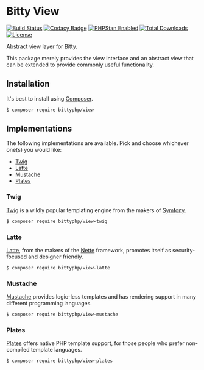 # Bitty View

[![Build Status](https://travis-ci.org/bittyphp/view.svg?branch=master)](https://travis-ci.org/bittyphp/view)
[![Codacy Badge](https://api.codacy.com/project/badge/Coverage/12f86851b0f54c9ba0c67ee1ec355490)](https://www.codacy.com/app/bittyphp/view)
[![PHPStan Enabled](https://img.shields.io/badge/PHPStan-enabled-brightgreen.svg?style=flat)](https://github.com/phpstan/phpstan)
[![Total Downloads](https://poser.pugx.org/bittyphp/view/downloads)](https://packagist.org/packages/bittyphp/view)
[![License](https://poser.pugx.org/bittyphp/view/license)](https://packagist.org/packages/bittyphp/view)

Abstract view layer for Bitty.

This package merely provides the view interface and an abstract view that can be extended to provide commonly useful functionality.

## Installation

It's best to install using [Composer](https://getcomposer.org/).

```sh
$ composer require bittyphp/view
```

## Implementations

The following implementations are available. Pick and choose whichever one(s) you would like:

- [Twig](https://github.com/bittyphp/view-twig)
- [Latte](https://github.com/bittyphp/view-latte)
- [Mustache](https://github.com/bittyphp/view-mustache)
- [Plates](https://github.com/bittyphp/view-plates)

### Twig

[Twig](https://twig.symfony.com/) is a wildly popular templating engine from the makers of [Symfony](https://symfony.com/).
```sh
$ composer require bittyphp/view-twig
```

### Latte

[Latte](https://latte.nette.org/), from the makers of the [Nette](https://nette.org/) framework,  promotes itself as security-focused and designer friendly.
```sh
$ composer require bittyphp/view-latte
```

### Mustache

[Mustache](https://github.com/bobthecow/mustache.php) provides logic-less templates and has rendering support in many different programming languages.

```sh
$ composer require bittyphp/view-mustache
```

### Plates

[Plates](http://platesphp.com/) offers native PHP template support, for those people who prefer non-compiled template languages.

```sh
$ composer require bittyphp/view-plates
```
